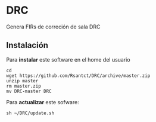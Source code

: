 # DRC

Genera FIRs de correción de sala DRC


## Instalación

Para **instalar** este software en el home del usuario

  ```
  cd
  wget https://github.com/Rsantct/DRC/archive/master.zip
  unzip master
  rm master.zip
  mv DRC-master DRC
  ```
  
Para **actualizar** este sofware:

  ```
  sh ~/DRC/update.sh
  ```  
 
